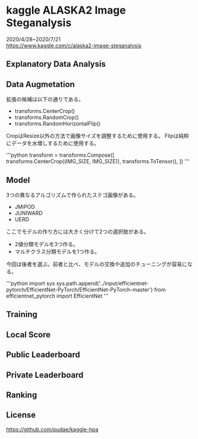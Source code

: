 # kaggle ALASKA2 Image Steganalysis

2020/4/28~2020/7/21<br>
https://www.kaggle.com/c/alaska2-image-steganalysis

## Explanatory Data Analysis

## Data Augmetation

拡張の候補は以下の通りである。
- transforms.CenterCrop()
- transforms.RandomCrop()
- transforms.RandomHorizontalFlip()

CropはResize以外の方法で画像サイズを調整するために使用する。
Flipは純粋にデータを水増しするために使用する。

'''python
transform = transforms.Compose([
    transforms.CenterCrop((IMG_SIZE, IMG_SIZE)),
    transforms.ToTensor(),
])
'''

## Model

3つの異なるアルゴリズムで作られたステゴ画像がある。
- JMiPOD
- JUNIWARD
- UERD

ここでモデルの作り方には大きく分けて2つの選択肢がある。
- 2値分類モデルを3つ作る。
- マルチクラス分類モデルを1つ作る。

今回は後者を選ぶ。前者と比べ、モデルの交換や追加のチューニングが容易になる。

'''python
import sys
sys.path.append('../input/efficientnet-pytorch/EfficientNet-PyTorch/EfficientNet-PyTorch-master')
from efficientnet_pytorch import EfficientNet
'''

## Training



## Local Score



## Public Leaderboard



## Private Leaderboard



## Ranking


## License

https://github.com/pudae/kaggle-hpa

